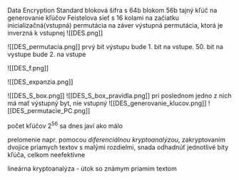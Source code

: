 Data Encryption Standard
bloková šifra s 64b blokom
56b tajný kľúč na generovanie kľúčov
Feistelova sieť s 16 kolami
na začiatku inicializačná(vstupná) permutácia
na záver výstupná permutácia, ktorá je inverzná k vstupnej
![[DES.png]]

![[DES_permutacia.png]]
prvý bit výstupu bude 1. bit na vstupe. 50. bit na vystupe bude 2. na vstupe

![[DES_f.png]]

![[DES_expanzia.png]]

![[DES_S_box.png]]
![[DES_S_box_pravidla.png]]
pri poslednom jedno z nich má mať výstupný byt, nie vstupný
![[DES_generovanie_klucov.png]]
![[DES_permutacie_PC.png]]

počet kľúčov $2^{56}$ sa dnes javí ako málo

prelomenie napr. pomocou *diferenciálnou kryptoanalýzou*, zakryptovaním dvojice priamych textov s malými rozdielmi, snada odhadnúť jednotlivé bity kľúča, celkom neefektívne

lineárna kryptoanalýza - útok so známym priamim textom
